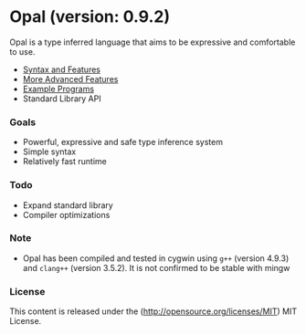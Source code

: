 # Opal (version: 0.9.2)

Opal is a type inferred language that aims to be expressive and comfortable to use.

* [Syntax and Features](docs/Syntax.md)
* [More Advanced Features](docs/MoreSyntax.md)
* [Example Programs](examples)
* Standard Library API

### Goals
* Powerful, expressive and safe type inference system
* Simple syntax
* Relatively fast runtime

### Todo
* Expand standard library
* Compiler optimizations

### Note
* Opal has been compiled and tested in cygwin using `g++` (version 4.9.3) and `clang++` (version 3.5.2). It is not confirmed to be stable with mingw

### License ###

This content is released under the (http://opensource.org/licenses/MIT) MIT License.